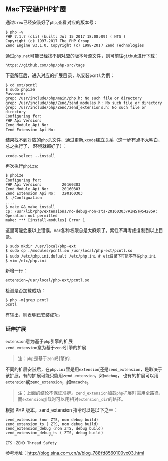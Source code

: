 ## Mac下安装PHP扩展
通过`brew`已经安装好了`php`,查看对应的版本号：
```
$ php -v
PHP 7.1.7 (cli) (built: Jul 15 2017 18:08:09) ( NTS )
Copyright (c) 1997-2017 The PHP Group
Zend Engine v3.1.0, Copyright (c) 1998-2017 Zend Technologies
```
通过`php.net`可能已经找不到对应的版本号源文件，则可前往`github`进行下载：
```
https://github.com/php/php-src/tags
```
下载解压后，进入对应的扩展目录，以安装`pcntl`为例：
```
$ cd ext/pcntl
$ sudo phpize
Password:
grep: /usr/include/php/main/php.h: No such file or directory
grep: /usr/include/php/Zend/zend_modules.h: No such file or directory
grep: /usr/include/php/Zend/zend_extensions.h: No such file or directory
Configuring for:
PHP Api Version:        
Zend Module Api No:     
Zend Extension Api No:
```
结果找不到对应的`php`头文件，通过更新,`xcode`建立关系（这一步有点不太明白，总之执行了，
环境就都好了）：
```
xcode-select --install
```
再次执行`phpize`:
```
$ phpize
Configuring for:
PHP Api Version:         20160303
Zend Module Api No:      20160303
Zend Extension Api No:   320160303
$ ./Configuation
....
$ make && make install
cp: /usr/lib/php/extensions/no-debug-non-zts-20160303/#INST@54285#: Operation not permitted
make: *** [install-modules] Error 1
```
这里可能会报以上错误，`mac`各种权限总是太麻烦了。索性不再考虑复制到以上目录。
```
$ sudo mkdir /usr/local/php-ext
$ sudo cp ./modules/pcntl.so /usr/local/php-ext/pcntl.so
$ sudo /etc/php.ini.dufualt /etc/php.ini # etc目录下可能不存在php.ini
$ vim /etc/php.ini
```
新增一行：
```
extension=/usr/local/php-ext/pcntl.so
```
检测是否加载成功：
```
$ php -m|grep pcntl
pcntl
```
有输出，则表明已安装成功。

### 延伸扩展
`extension`意为基于`php`引擎的扩展  
`zend_extension`意为基于`zend`引擎的扩展  
>注：`php`是基于`zend`引擎的.  

不同的扩展安装后，在`php.ini`里是用`extension`还是`zend_extension`，是取决于该扩展，有的扩展可能只能用`zend_extension`，如`xdebug`，
也有的扩展可以用`extension`或`zend_extension`，如`mmcache`。  

>注：上面的结论不保证准确。`zend_extension`加载`php`扩展时需用全路径，而`extension`加载时可以用相对`extension_dir`的路径。  

根据 PHP 版本，zend_extension 指令可以是以下之一：
```
zend_extension (non ZTS, non debug build)
zend_extension_ts ( ZTS, non debug build)
zend_extension_debug (non ZTS, debug build)
zend_extension_debug_ts ( ZTS, debug build)

ZTS：ZEND Thread Safety
```
参考地址：http://blog.sina.com.cn/s/blog_788fd8560100vx03.html
